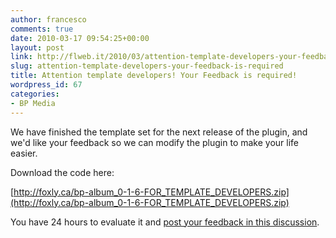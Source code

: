 ```yaml
---
author: francesco
comments: true
date: 2010-03-17 09:54:25+00:00
layout: post
link: http://flweb.it/2010/03/attention-template-developers-your-feedback-is-required/
slug: attention-template-developers-your-feedback-is-required
title: Attention template developers! Your Feedback is required!
wordpress_id: 67
categories:
- BP Media
---
```


We have finished the template set for the next release of the plugin,   and we'd like your feedback so we can modify the plugin to make your   life easier.

Download the code here:

[http://foxly.ca/bp-album_0-1-6-FOR_TEMPLATE_DEVELOPERS.zip](http://foxly.ca/bp-album_0-1-6-FOR_TEMPLATE_DEVELOPERS.zip)

You have 24 hours to evaluate it and [post your feedback in this discussion](http://buddypress.org/forums/topic/bp-album-new-features-requests-and-discussion).
